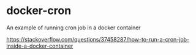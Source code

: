 # docker-cron
An example of running cron job in a docker container

https://stackoverflow.com/questions/37458287/how-to-run-a-cron-job-inside-a-docker-container
